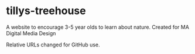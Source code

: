 # tillys-treehouse
A website to encourage 3-5 year olds to learn about nature. Created for MA Digital Media Design

Relative URLs changed for GitHub use.
